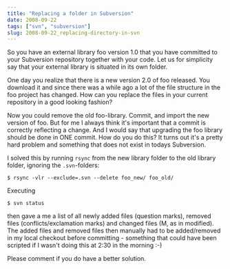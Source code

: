 ```yaml
---
title: "Replacing a folder in Subversion"
date: 2008-09-22
tags: ["svn", "subversion"]
slug: 2008-09-22_replacing-directory-in-svn
---
```

So you have an external library foo version 1.0 that you have committed
to your Subversion repository together with your code. Let us for
simplicity say that your external library is situated in its own folder.

One day you realize that there is a new version 2.0 of foo released. You
download it and since there was a while ago a lot of the file structure
in the foo project has changed. How can you replace the files in your
current repository in a good looking fashion?

Now you could remove the old foo-library. Commit, and import the new
version of foo. But for me I always think it's important that a commit
is correctly reflecting a change. And I would say that upgrading the foo
library should be done in ONE commit. How do you do this? It turns out
it's a pretty hard problem and something that does not exist in todays
Subversion.

I solved this by running `rsync` from the new library folder to the old
library folder, ignoring the `.svn`-folders:

``` {.sourceCode .bash}
$ rsync -vlr --exclude=.svn --delete foo_new/ foo_old/
```

Executing

``` {.sourceCode .bash}
$ svn status
```

then gave a me a list of all newly added files (question marks), removed
files (conflicts/exclamation marks) and changed files (M, as in
modified). The added files and removed files then manually had to be
added/removed in my local checkout before committing - something that
could have been scripted if I wasn't doing this at 2:30 in the morning
:-)

Please comment if you do have a better solution.
